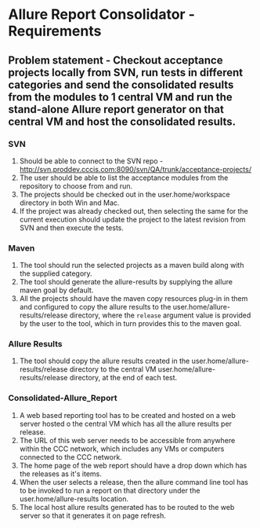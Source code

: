 # Allure Report Consolidator - Requirements
## Problem statement - Checkout acceptance projects locally from SVN, run tests in different categories and send the consolidated results from the modules to 1 central VM and run the stand-alone Allure report generator on that central VM and host the consolidated results.
### SVN
1. Should be able to connect to the SVN repo - http://svn.proddev.cccis.com:8090/svn/QA/trunk/acceptance-projects/
1. The user should be able to list the acceptance modules from the repository to choose from and run.
1. The projects should be checked out in the user.home/workspace directory in both Win and Mac.
1. If the project was already checked out, then selecting the same for the current execution should update the project to the latest revision from SVN and then execute the tests.


### Maven
1. The tool should run the selected projects as a maven build along with the supplied category.
1. The tool should generate the allure-results by supplying the allure maven goal by default.
1. All the projects should have the maven copy resources plug-in in them and configured to copy the allure results to the user.home/allure-results/release directory, where the `release` argument value is provided by the user to the tool, which in turn provides this to the maven goal.

### Allure Results
1. The tool should copy the allure results created in the user.home/allure-results/release directory to the central VM user.home/allure-results/release directory, at the end of each test.

### Consolidated-Allure_Report
1. A web based reporting tool has to be created and hosted on a web server hosted o the central VM which has all the allure results per release.
1. The URL of this web server needs to be accessible from anywhere within the CCC network, which includes any VMs or computers connected to the CCC network.
1. The home page of the web report should have a drop down which has the releases as it's items.
1. When the user selects a release, then the allure command line tool has to be invoked to run a report on that directory under the user.home/allure-results location.
1. The local host allure results generated has to be routed to the web server so that it generates it on page refresh.

